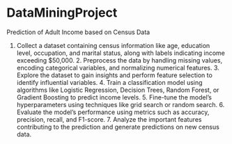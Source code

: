 # DataMiningProject
Prediction of Adult Income based on Census Data

1. Collect a dataset containing census information like age, education level, occupation, and marital status, along with labels indicating income exceeding $50,000. 2. Preprocess the data by handling missing values, encoding categorical variables, and normalizing numerical features. 3. Explore the dataset to gain insights and perform feature selection to identify influential variables. 4. Train a classification model using algorithms like Logistic Regression, Decision Trees, Random Forest, or Gradient Boosting to predict income levels. 5. Fine-tune the model’s hyperparameters using techniques like grid search or random search. 6. Evaluate the model’s performance using metrics such as accuracy, precision, recall, and F1-score. 7. Analyze the important features contributing to the prediction and generate predictions on new census data.

